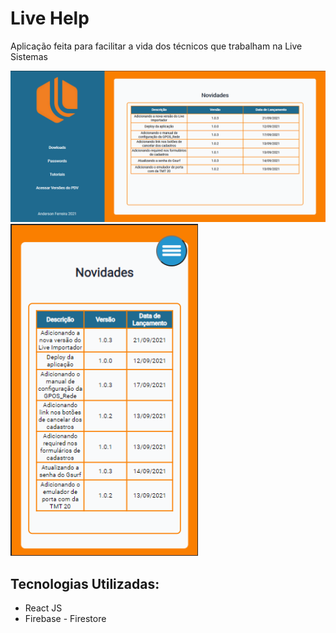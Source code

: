 # Live Help
Aplicação feita para facilitar a vida dos técnicos que trabalham na Live Sistemas

<img src="./github-img/web.png" heigth="500" width="700"> 
<img src="./github-img/mobile.png" heigth="300" width="300">

## Tecnologias Utilizadas:
* React JS
* Firebase - Firestore